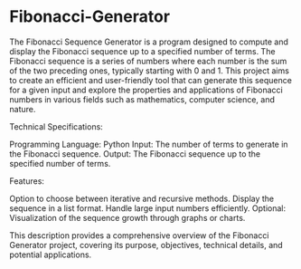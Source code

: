 # Fibonacci-Generator

The Fibonacci Sequence Generator is a program designed to compute and display the Fibonacci sequence up to a specified number of terms. The Fibonacci sequence is a series of numbers where each number is the sum of the two preceding ones, typically starting with 0 and 1. This project aims to create an efficient and user-friendly tool that can generate this sequence for a given input and explore the properties and applications of Fibonacci numbers in various fields such as mathematics, computer science, and nature.

Technical Specifications:

Programming Language: Python
Input: The number of terms to generate in the Fibonacci sequence.
Output: The Fibonacci sequence up to the specified number of terms.

Features:

Option to choose between iterative and recursive methods.
Display the sequence in a list format.
Handle large input numbers efficiently.
Optional: Visualization of the sequence growth through graphs or charts.

This description provides a comprehensive overview of the Fibonacci Generator project, covering its purpose, objectives, technical details, and potential applications.
